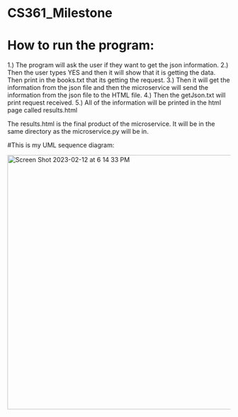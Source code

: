 # CS361_Milestone

# How to run the program:
1.) The program will ask the user if they want to get the json information.
2.) Then the user types YES and then it will show that it is getting the data. Then print in the books.txt that its getting the request.
3.) Then it will get the information from the json file and then the microservice will send the information from the json file to the HTML file.
4.) Then the getJson.txt will print request received.
5.) All of the information will be printed in the html page called results.html

The results.html is the final product of the microservice. It will be in the same directory as the microservice.py will be in. 

#This is my UML sequence diagram: 

<img width="575" alt="Screen Shot 2023-02-12 at 6 14 33 PM" src="https://user-images.githubusercontent.com/91424770/218355459-ff9db7fd-0c1c-4116-8e38-9d061a9f02ce.png">


